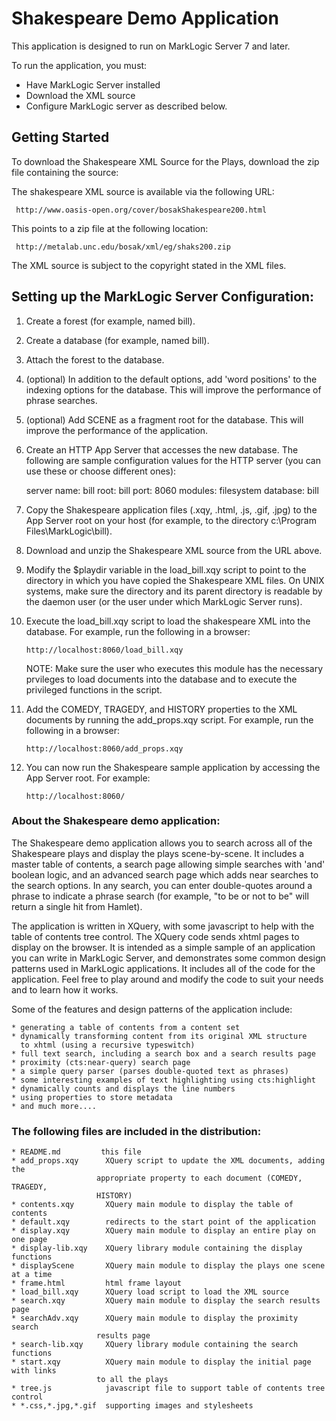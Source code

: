 # Shakespeare Demo Application

This application is designed to run on MarkLogic Server 7 and later.

To run the application, you must:
* Have MarkLogic Server installed
* Download the XML source  
* Configure MarkLogic server as described below.

## Getting Started
To download the Shakespeare XML Source for the Plays, download
the zip file containing the source:

   The shakespeare XML source is available via the following URL:

     http://www.oasis-open.org/cover/bosakShakespeare200.html
     
     
   This points to a zip file at the following location:
   
     http://metalab.unc.edu/bosak/xml/eg/shaks200.zip
     
     
  The XML source is subject to the copyright stated in the XML files.

## Setting up the MarkLogic Server Configuration:

1) Create a forest (for example, named bill).

2) Create a database (for example, named bill).

3) Attach the forest to the database.

4) (optional) In addition to the default options, add 'word positions' to the 
   indexing options for the database.  This will improve the performance of
   phrase searches.

5) (optional) Add SCENE as a fragment root for the database.  This will 
   improve the performance of the application.

6) Create an HTTP App Server that accesses the new database. The following 
   are sample configuration values for the HTTP server (you can use these
   or choose different ones):

   server name:  bill
   root:         bill
   port:         8060
   modules:      filesystem
   database:     bill
   
7) Copy the Shakespeare application files (.xqy, .html, .js, .gif, .jpg) to 
   the App Server root on your host (for example, to the directory
   c:\Program Files\MarkLogic\bill).

8) Download and unzip the Shakespeare XML source from the URL above.

9) Modify the $playdir variable in the load_bill.xqy script to point to the
   directory in which you have copied the Shakespeare XML files.  On UNIX
   systems, make sure the directory and its parent directory is readable by 
   the daemon user (or the user under which MarkLogic Server runs).

10) Execute the load_bill.xqy script to load the shakespeare XML into
    the database.  For example, run the following in a browser:

    ```
    http://localhost:8060/load_bill.xqy
    ```

    NOTE: Make sure the user who executes this module has the necessary 
          prvileges to load documents into the database and to execute 
          the privileged functions in the script.  

11) Add the COMEDY, TRAGEDY, and HISTORY properties to the XML documents
    by running the add_props.xqy script.  For example, run the following 
    in a browser:

    ```
    http://localhost:8060/add_props.xqy
    ```

12) You can now run the Shakespeare sample application by accessing the
    App Server root.  For example:

    ```
    http://localhost:8060/
    ```

### About the Shakespeare demo application:

The Shakespeare demo application allows you to search across all of the 
Shakespeare plays and display the plays scene-by-scene.  It includes a 
master table of contents, a search page allowing simple searches with 'and'
boolean logic, and an advanced search page which adds near searches to 
the search options.  In any search, you can enter double-quotes around a 
phrase to indicate a phrase search (for example, "to be or not to be" will 
return a single hit from Hamlet).

The application is written in XQuery, with some javascript to help with the
table of contents tree control.  The XQuery code sends xhtml pages to 
display on the browser.  It is intended as a simple sample of an
application you can write in MarkLogic Server, and demonstrates some common
design patterns used in MarkLogic applications.  It includes all of the 
code for the application.  Feel free to play around and modify the code
to suit your needs and to learn how it works.

Some of the features and design patterns of the application include:

    * generating a table of contents from a content set
    * dynamically transforming content from its original XML structure
      to xhtml (using a recursive typeswitch)
    * full text search, including a search box and a search results page
    * proximity (cts:near-query) search page
    * a simple query parser (parses double-quoted text as phrases)
    * some interesting examples of text highlighting using cts:highlight
    * dynamically counts and displays the line numbers
    * using properties to store metadata
    * and much more....

### The following files are included in the distribution:
```
* README.md         this file
* add_props.xqy      XQuery script to update the XML documents, adding the
                   appropriate property to each document (COMEDY, TRAGEDY, 
                   HISTORY)
* contents.xqy       XQuery main module to display the table of contents
* default.xqy        redirects to the start point of the application
* display.xqy        XQuery main module to display an entire play on one page
* display-lib.xqy    XQuery library module containing the display functions
* displayScene       XQuery main module to display the plays one scene at a time
* frame.html         html frame layout
* load_bill.xqy      XQuery load script to load the XML source
* search.xqy         XQuery main module to display the search results page
* searchAdv.xqy      XQuery main module to display the proximity search 
                   results page
* search-lib.xqy     XQuery library module containing the search functions
* start.xqy          XQuery main module to display the initial page with links
                   to all the plays
* tree.js            javascript file to support table of contents tree control
* *.css,*.jpg,*.gif  supporting images and stylesheets
```


